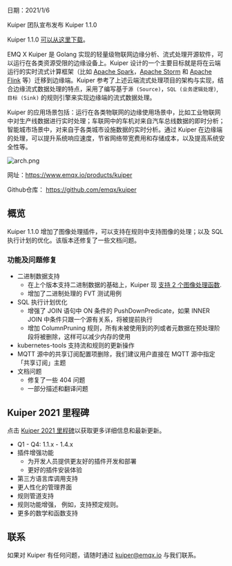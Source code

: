 

日期：2021/1/6

Kuiper 团队宣布发布 Kuiper 1.1.0

Kuiper 1.1.0 [可以从这里下载](https://github.com/emqx/kuiper/releases/tag/1.1.0)。

EMQ X Kuiper 是 Golang 实现的轻量级物联网边缘分析、流式处理开源软件，可以运行在各类资源受限的边缘设备上。Kuiper 设计的一个主要目标就是将在云端运行的实时流式计算框架（比如 [Apache Spark](https://spark.apache.org/)，[Apache Storm](https://storm.apache.org/) 和 [Apache Flink](https://flink.apache.org/) 等）迁移到边缘端。Kuiper 参考了上述云端流式处理项目的架构与实现，结合边缘流式数据处理的特点，采用了编写基于`源 (Source)`，`SQL (业务逻辑处理)`, `目标 (Sink)` 的规则引擎来实现边缘端的流式数据处理。

Kuiper 的应用场景包括：运行在各类物联网的边缘使用场景中，比如工业物联网中对生产线数据进行实时处理；车联网中的车机对来自汽车总线数据的即时分析；智能城市场景中，对来自于各类城市设施数据的实时分析。通过 Kuiper 在边缘端的处理，可以提升系统响应速度，节省网络带宽费用和存储成本，以及提高系统安全性等。

![arch.png](https://static.emqx.net/images/1cee7069a6f9e0cc96601f2e793c1a80.png)

网址：https://www.emqx.io/products/kuiper

Github仓库： https://github.com/emqx/kuiper

## 概览

Kuiper 1.1.0 增加了图像处理插件，可以支持在规则中支持图像的处理；以及 SQL 执行计划的优化。该版本还修复了一些文档问题。

### 功能及问题修复

- 二进制数据支持
  - 在上个版本支持二进制数据的基础上，Kuiper 现 [支持 2 个图像处理函数](https://github.com/emqx/kuiper/blob/master/docs/zh_CN/plugins/functions/functions.md). 
  - 增加了二进制处理的 FVT 测试用例
- SQL 执行计划优化
  - 增强了 JOIN 语句中 ON 条件的 PushDownPredicate，如果 INNER JOIN 中条件只跟一个源有关系，将被提前执行
  - 增加 ColumnPruning 规则，所有未被使用到的列或者元数据在预处理阶段将被删除，这样可以减少内存的使用
- kubernetes-tools 支持流和规则的更新操作
- MQTT 源中的共享订阅配置项删除，我们建议用户直接在 MQTT 源中指定「共享订阅」主题
- 文档问题
  - 修复了一些 404 问题
  - 一部分描述和翻译问题

## Kuiper 2021 里程碑

点击 [Kuiper 2021 里程碑](https://github.com/emqx/kuiper/projects/10)以获取更多详细信息和最新更新。

- Q1 - Q4: 1.1.x - 1.4.x
- 插件增强功能
  - 为开发人员提供更友好的插件开发和部署
  - 更好的插件安装体验
- 第三方语言库调用支持
- 更人性化的管理界面
- 规则管道支持
- 规则功能增强， 例如，支持预定规则。
- 更多的数学和函数支持

## 联系

如果对 Kuiper 有任何问题，请随时通过 kuiper@emqx.io 与我们联系。

